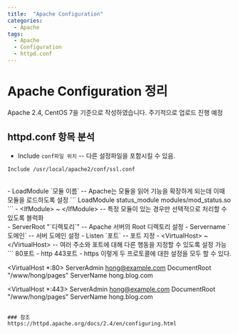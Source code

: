 ```yaml
---
title:  "Apache Configuration"
categories: 
  - Apache
tags:
  - Apache
  - Configuration
  - httpd.conf
---
```


# Apache Configuration 정리
Apache 2.4, CentOS 7을 기준으로 작성하였습니다.
주기적으로 업로드 진행 예정

## httpd.conf 항목 분석
- Include `conf파일 위치` -- 다른 설정파일을 포함시킬 수 있음.
```
Include /usr/local/apache2/conf/ssl.conf
```
<br>
- LoadModule `모듈 이름` -- Apache는 모듈을 읽어 기능을 확장하게 되는데 이때 모듈을 로드하도록 설정
```
LoadModule status_module modules/mod_status.so
```
- &lt;IfModule&gt; ~ &lt;/IfModule&gt; -- 특정 모듈이 있는 경우만 선택적으로 처리할 수 있도록 블럭화
<br>
- ServerRoot "`디렉토리`" -- Apache 서버의 Root 디렉토리 설정
- Servername `도메인` -- 서버 도메인 설정
- Listen `포트` -- 포트 지정
- &lt;VirtualHost&gt; ~ &lt;/VirtualHost&gt; -- 여러 주소와 포트에 대해 다른 행동을 지정할 수 있도록 설정 가능
  ```
  80포트 - http
  443포트 - https
  이렇게 두 프로토콜에 대한 설정을 모두 할 수 있다.

  <VirtualHost *:80>
    ServerAdmin hong@example.com
    DocumentRoot "/www/hong/pages"
    ServerName hong.blog.com
  </VirtualHost>

  <VirtualHost *:443>
    ServerAdmin hong@example.com
    DocumentRoot "/www/hong/pages"
    ServerName hong.blog.com
  </VirtualHost>
  ```

### 참조
https://httpd.apache.org/docs/2.4/en/configuring.html